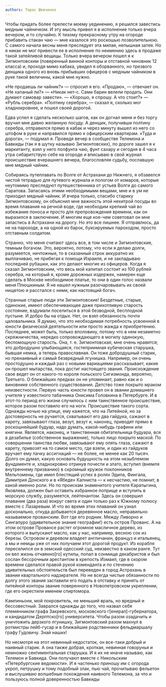 ```yaml
---
authors: Тарас Шевченко
---
```


Чтобы придать более прелести моему уединению, я решился завестись медным
чайничком. И эту мысль привел я в исполнение только вчера вечером, и то
случайно. К тихому прекрасному утру на огороде прибавить стакан чаю —
мне казалося это роскошью позволительною. С самого начала весны меня
преследует эта милая, непышная затея. Но я никак не мог привести ее в
исполнение по неимению здесь в продаже такой затейливой вещицы. Только
вчера вечером пошел я к Зигмонтовским (поверенный винной конторы и
отставной чиновник 12 класса) и, проходя мимо кабака, увидел я
оборванного, но трезвого денщика одного из вновь прибывших офицеров с
медным чайником в руке такой величины, какой мне нужно.

«Не продаешь ли чайник?» — спросил я его. «Продаю», — отвечает он. «Не
хапаный ли?» — «Никак нет-с. Сами барин велели продать. Они думают
самовар завести». — «Хорошо, я спрошу. А что стоит?» — «Рубль
серебра». «Полтину серебра», — сказал я, сколько мог хладнокровнее, и
пошел своей дорогой.

Едва успел я сделать несколько шагов, как он догнал меня и без торгу
вручил мне давно желанную посуду. А денщик, получивши полтину серебра,
отправился прямо в кабак и через минуту вышел из него со штофом в руке и
направился прямо к офицерским квартирам. «Туда и дорога», — подумал
я. Проведя вечер в сообществе Телемона и Бавкиды (так я в шутку называю
Зигмонтовских), по дороге зашел я к маркитанту, взял у него полфунта
чаю, фунт сахару и сегодня в 4 часа утра сибаритствую себе на огороде и
вписываю в свой журнал происшествие вчерашнего вечера, благословляя
судьбу, пославшую мне медный чайник.

Собираясь путеплавать по Волге от Астрахани до Нижнего, я обзавелся
чистой тетрадью для путевого журнала и пологом от комаров, которые
неутомимо преследуют путешественника от устьев Волги до самого
Саратова. Запасаясь этими необходимыми вещами, мне и в ум не приходил
медный чайник. И вчера только, спасибо старику Зигмонтовскому, он
объяснил мне важность этой нехитрой посуды во время плавания на речной
воде, где необходим крепкий чай во избежание поноса и просто для
препровождения времени, как он выразился в заключение. И многим еще
кое-чем советовал он мне запастись в Астрахани на дорогу. Но это
все лишнее. Я отправлюсь, да не на пароходе, а на одной из барок,
буксируемых пароходом, просто отставным солдатом.

Странно, что меня считают здесь все, в том числе и Зигмонтовские, темным
богачом. Это, вероятно, потому, что если я делаю долги, разумеется,
ничтожные, то в сказанный строк аккуратно их выплачиваю, не прибегая к
помощи Израиля, и не закладываю последней рубашки, как это делают многие
из офицеров. Когда я сказал Зигмонтовским, что весь мой капитал состоит
из 100 рублей серебра, на который я, кроме дорожных издержек, намерен
еще сделать в Москве необходимое платье, то они в один голос назвали
меня Плюшкиным. Я не нашел нужным разочаровывать их своей нищетою и
расстался с ними, как настоящий богач.

Странные старые люди эти Зигмонтовские! Бездетные, старые, одинокие,
имеют обеспечивающее даже прихотливую старость состояние, вздумали
поселиться в этой безводной, бесплодной пустыне. И добро бы на
отдых. Нет, он взял обязанность почти цаловальника. Я думаю, что это
необходимая потребность усвоенной в юности физической деятельности или
просто жажда к приобретению. Последнее, может быть, только вполовину,
потому что в нем незаметно скряжничества, нередко сопровождающего в
могилу одинокую, беспомощную старость. Она, т. е. Зигмонтовская, мне
очень нравится; это добродушно улыбающаяся, гостеприимная кубическая
старушка, бывшая немка, а теперь православная. Он тоже добродушный
старик, но пренаивный и самый безвредный лгунишка. Например, он очень
простодушно и каждый раз с новыми вариациями рассказывает, какие он
прошел мытарства, пока достиг настоящего звания. Происхождение свое
ведет он от какого-то короля польского Сигизмонда, вероятно, Третьего. О
ближайших предках он не упоминает, равно как и о виновнике собственного
существования. Детство тоже покрыто мраком неизвестности. Первую часть
юности провел он в звании домашнего учителя у известного табачника
Онисима Головкина в Петербурге. И в этот-то период его жизни случилось с
ним таинственное происшествие, которое разом поставило его на
ноги. Происшествие такого сорта. Однажды ночью на улице, ему кажется,
что на Литейной, но за достоверность не ручается, схватывают его два
гайдука, сажают в карету, завязывают глаза, везут, везут и, наконец,
приводят прямо в роскошнейший будуар, надо думать, какой-нибудь графини
или княгини. Является, наконец, и таинственная обитательница будуара,
вся в дезабилье (собственное выражение), только лицо покрыто маской. По
совершении таинства любви, завязывают ему опять глаза, сажают в карету,
привозят на то самое место, где взяли, и один из гайдуков вручает
ему пачку ассигнаций — не более, не менее как 20 тысяч. Долго он думал,
какую основать будущность на этом незыблемом фундаменте и, хладнокровно
отринув почести и злато, вступил (внемля внутреннему призванию) в
скромный кружок поклонников Мельпомены, где имел блестящий успех в ролях
Эдипа, Фингала, Димитрия Донского и в «Ябеде» Капниста — к несчастию, не
помнит, в какой именно роли. Но по проискам знаменитого учителя
Каратыгина, Яковлева, должен был оставить избранное поприще и вступить в
морскую службу, разумеется, лейтенантом. Здесь он совершил плавание (два
раза) вокруг света и один только раз к Южному полюсу вместе с
Лазаревым. И что во время этих плаваний он узнал досконально, откуда
добывается деревянное масло, неправильно называемое прованским. Вот где
его родник. Между Ливорно и Сингапуро (удивительное знание географии!)
есть остров Прованс. А на этом острове Провансе растет огромное
масличное дерево, из которого и выпускают масло, как у нас, например,
весною сок из березы. Островом и деревом владеет англичанин, француз и
итальянец, а мы и немцы уже от них получаем этот дорогой продукт. Из
корабля переселился он в земский одесский суд, неизвестно в каком
ранге. Тут он вел жизнь отчаянно[го] кутилы, попал в сонмище декабристов
и был сослан бессрочным арестантом в крепость Измаил, где в скором
времени сделался правой рукой коменданта и по стечению удивительных
обстоятельств был переведен в город Астрахань в звании квартального
надзирателя. Но не всегда чистые обязанности по долгу этого звания
заставили его подать в отставку и принять от питейной конторы звание
поверенного в Новопетровском укреплении, где его окрестили именем
спиртомора.

Кампиньони, мой покровитель, не меньший враль, но вредный и
бессовестный. Заврался однажды до того, что назвал себя племянником
графа Закревского, московского г[енерал]-губернатора, и кандидатом
Дерптско[го] университета. Чтобы разом озадачить и уничтожить дерзкого
лгунишку, Зигмонтовский разом махнул в ротмистры лейб-гусар и в
ближайшие родственники фельдмаршалу графу Гудовичу. Знай наших!

Но несмотря на этот невинный недостаток, он все-таки добрый и наивный
старик. А она также добрая, кроткая, невинная говорунья и немножко
сентиментальная старушка. И я их не иначе называю, как Телемон и
Бавкида. Они получают вместе с Никольским «Петербургские ведомости». И я
частенько приношу им с огорода укроп, петрушку и тому подобный злак, пью
чай, прочитываю фельетон и выслушиваю волшебные похождения наивного
Телемона, за что и пользуюсь полной доверенностью Бавкиды
